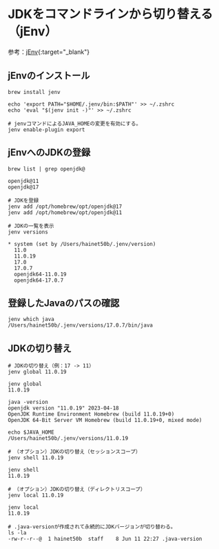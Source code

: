 # JDKをコマンドラインから切り替える（jEnv）

参考：[jEnv](https://www.jenv.be){:target="_blank"}

## jEnvのインストール

```shell
brew install jenv

echo 'export PATH="$HOME/.jenv/bin:$PATH"' >> ~/.zshrc
echo 'eval "$(jenv init -)"' >> ~/.zshrc

# jenvコマンドによるJAVA_HOMEの変更を有効にする。
jenv enable-plugin export
```

## jEnvへのJDKの登録

```shell
brew list | grep openjdk@

openjdk@11
openjdk@17

# JDKを登録
jenv add /opt/homebrew/opt/openjdk@17
jenv add /opt/homebrew/opt/openjdk@11

# JDKの一覧を表示
jenv versions

* system (set by /Users/hainet50b/.jenv/version)
  11.0
  11.0.19
  17.0
  17.0.7
  openjdk64-11.0.19
  openjdk64-17.0.7
```

## 登録したJavaのパスの確認
```shell
jenv which java
/Users/hainet50b/.jenv/versions/17.0.7/bin/java
```

## JDKの切り替え

```shell
# JDKの切り替え（例：17 -> 11）
jenv global 11.0.19

jenv global
11.0.19

java -version
openjdk version "11.0.19" 2023-04-18
OpenJDK Runtime Environment Homebrew (build 11.0.19+0)
OpenJDK 64-Bit Server VM Homebrew (build 11.0.19+0, mixed mode)

echo $JAVA_HOME
/Users/hainet50b/.jenv/versions/11.0.19

# （オプション）JDKの切り替え（セッションスコープ）
jenv shell 11.0.19

jenv shell
11.0.19

# （オプション）JDKの切り替え（ディレクトリスコープ）
jenv local 11.0.19

jenv local
11.0.19

# .java-versionが作成されて永続的にJDKバージョンが切り替わる。
ls -la
-rw-r--r--@  1 hainet50b  staff    8 Jun 11 22:27 .java-version
```
